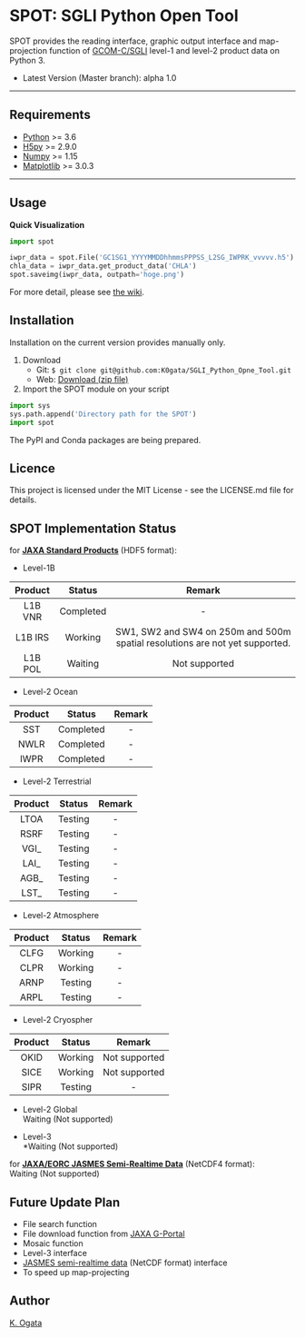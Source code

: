 # SPOT: SGLI Python Open Tool

SPOT provides the reading interface, graphic output interface and 
map-projection function of
[GCOM-C/SGLI](https://suzaku.eorc.jaxa.jp/GCOM_C/index.html) 
level-1 and level-2 product data on Python 3.
* Latest Version (Master branch): alpha 1.0

---

## Requirements
* [Python](https://www.python.org/) >= 3.6
* [H5py](https://www.h5py.org/) >= 2.9.0
* [Numpy](https://www.numpy.org/) >= 1.15
* [Matplotlib](https://matplotlib.org/) >= 3.0.3

***

## Usage

**Quick Visualization**
```python
import spot

iwpr_data = spot.File('GC1SG1_YYYYMMDDhhmmsPPPSS_L2SG_IWPRK_vvvvv.h5')
chla_data = iwpr_data.get_product_data('CHLA')
spot.saveimg(iwpr_data, outpath='hoge.png')
```

For more detail, please see [the wiki](https://github.com/K0gata/SGLI_Python_Open_Tool/wiki).

## Installation
Installation on the current version provides manually only. 


1. Download  
    * Git: `$ git clone git@github.com:K0gata/SGLI_Python_Opne_Tool.git`  
    * Web: [Download (zip file)](https://github.com/K0gata/SGLI_Python_Open_Tool/archive/master.zip)
2. Import the SPOT module on your script

```python
import sys
sys.path.append('Directory path for the SPOT')
import spot
```

The PyPI and Conda packages are being prepared.
 
 ## Licence
This project is licensed under the MIT License - see the LICENSE.md file for details.

## SPOT Implementation Status
for **[JAXA Standard Products](https://suzaku.eorc.jaxa.jp/GCOM_C/data/product_std.html)** (HDF5 format):
* Level-1B
  
|  Product | Status   | Remark |
|:--------:|:--------:|:---------:|
|  L1B VNR | Completed | - |
|  L1B IRS | Working   | SW1, SW2 and SW4 on 250m and 500m spatial resolutions are not yet supported. |
|  L1B POL | Waiting   | Not supported |


* Level-2 Ocean
  
|  Product | Status   | Remark |
|:--------:|:--------:|:---------:|
|  SST  | Completed  | - |
|  NWLR | Completed  | - |
|  IWPR | Completed  | - |

* Level-2 Terrestrial
  
|  Product | Status   | Remark |
|:--------:|:--------:|:---------:|
|  LTOA | Testing  | - |
|  RSRF | Testing  | - |
|  VGI_ | Testing  | - |
|  LAI_ | Testing  | - |
|  AGB_ | Testing  | - |
|  LST_ | Testing  | - |

* Level-2 Atmosphere
  
|  Product | Status   | Remark |
|:--------:|:--------:|:---------:|
|  CLFG | Working  | - |
|  CLPR | Working  | - |
|  ARNP | Testing  | - |
|  ARPL | Testing  | - |

* Level-2 Cryospher

|  Product | Status   | Remark |
|:--------:|:--------:|:---------:|
|  OKID | Working  | Not supported |
|  SICE | Working  | Not supported |
|  SIPR | Testing  | - |

* Level-2 Global  
Waiting (Not supported)

* Level-3  
*Waiting (Not supported)

for **[JAXA/EORC JASMES Semi-Realtime Data](https://www.eorc.jaxa.jp/cgi-bin/jasmes/sgli_nrt/index.cgi)** (NetCDF4 format):  
Waiting (Not supported)

## Future Update Plan
* File search function
* File download function from [JAXA G-Portal](https://gportal.jaxa.jp/gpr/)
* Mosaic function
* Level-3 interface
* [JASMES semi-realtime data](https://www.eorc.jaxa.jp/cgi-bin/jasmes/sgli_nrt/index.cgi) 
(NetCDF format) interface
* To speed up map-projecting

## Author
[K. Ogata](https://github.com/K0gata)



